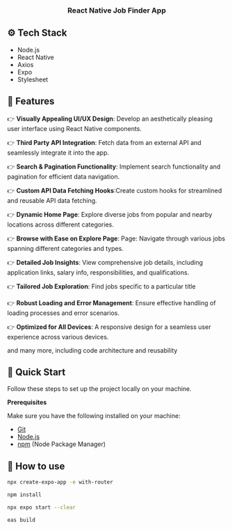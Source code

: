 <h3 align="center">React Native Job Finder App</h3>

## <a name="tech-stack">⚙️ Tech Stack</a>

- Node.js
- React Native
- Axios
- Expo
- Stylesheet

## <a name="features">🔋 Features</a>

👉 **Visually Appealing UI/UX Design**: Develop an aesthetically pleasing user interface using React Native components.

👉 **Third Party API Integration**: Fetch data from an external API and seamlessly integrate it into the app.

👉 **Search & Pagination Functionality**: Implement search functionality and pagination for efficient data navigation.

👉 **Custom API Data Fetching Hooks**:Create custom hooks for streamlined and reusable API data fetching.

👉 **Dynamic Home Page**: Explore diverse jobs from popular and nearby locations across different categories.

👉 **Browse with Ease on Explore Page**: Page: Navigate through various jobs spanning different categories and types.

👉 **Detailed Job Insights**: View comprehensive job details, including application links, salary info, responsibilities, and qualifications.

👉 **Tailored Job Exploration**: Find jobs specific to a particular title 

👉 **Robust Loading and Error Management**: Ensure effective handling of loading processes and error scenarios. 

👉 **Optimized for All Devices**: A responsive design for a seamless user experience across various devices.

and many more, including code architecture and reusability 

## <a name="quick-start">🤸 Quick Start</a>

Follow these steps to set up the project locally on your machine.

**Prerequisites**

Make sure you have the following installed on your machine:

- [Git](https://git-scm.com/)
- [Node.js](https://nodejs.org/en)
- [npm](https://www.npmjs.com/) (Node Package Manager)

## 🚀 How to use

```sh
npx create-expo-app -e with-router

npm install

npx expo start --clear

eas build
```
